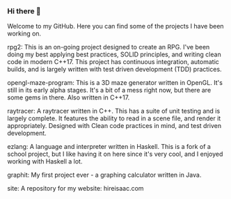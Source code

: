 ### Hi there 👋
Welcome to my GitHub.
Here you can find some of the projects I have been working on.

rpg2: This is an on-going project designed to create an RPG. I've been doing my best applying best practices, SOLID principles, and writing clean code in modern C++17. This project has continuous integration, automatic builds, and is largely written with test driven development (TDD) practices.

opengl-maze-program: This is a 3D maze generator written in OpenGL. It's still in its early alpha stages. It's a bit of a mess right now, but there are some gems in there. Also written in C++17.  

raytracer: A raytracer written in C++. This has a suite of unit testing and is largely complete. It features the ability to read in a scene file, and render it appropriately. Designed with Clean code practices in mind, and test driven development.

ezlang: A language and interpreter written in Haskell. This is a fork of a school project, but I like having it on here since it's very cool, and I enjoyed working with Haskell a lot. 

graphit: My first project ever - a graphing calculator written in Java.  

site: A repository for my website: hireisaac.com

